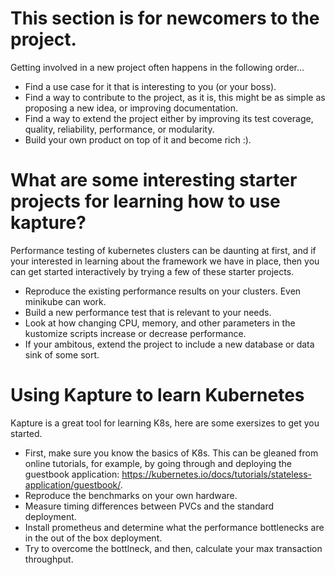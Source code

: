 # This section is for newcomers to the project.

Getting involved in a new project often happens in the following order...

- Find a use case for it that is interesting to you (or your boss).
- Find a way to contribute to the project, as it is, this might be as simple as proposing a new idea, or improving documentation.
- Find a way to extend the project either by improving its test coverage, quality, reliability, performance, or modularity.
- Build your own product on top of it and become rich :).

# What are some interesting starter projects for learning how to use kapture?

Performance testing of kubernetes clusters can be daunting at first, and if your interested in learning about the
framework we have in place, then you can get started interactively by trying a few of these starter projects.

- Reproduce the existing performance results on your clusters.  Even minikube can work.
- Build a new performance test that is relevant to your needs.
- Look at how changing CPU, memory, and other parameters in the kustomize scripts 
increase or decrease performance.
- If your ambitous, extend the project to include a new database or data sink of some sort.

# Using Kapture to learn Kubernetes

Kapture is a great tool for learning K8s, here are some exersizes to get you started.

- First, make sure you know the basics of K8s.  This can be gleaned from online tutorials, for example, by going through and deploying the guestbook application: https://kubernetes.io/docs/tutorials/stateless-application/guestbook/.
- Reproduce the benchmarks on your own hardware.  
- Measure timing differences between PVCs and the standard deployment.
- Install prometheus and determine what the performance bottlenecks are in the out of the box deployment.
- Try to overcome the bottlneck, and then, calculate your max transaction throughput.
